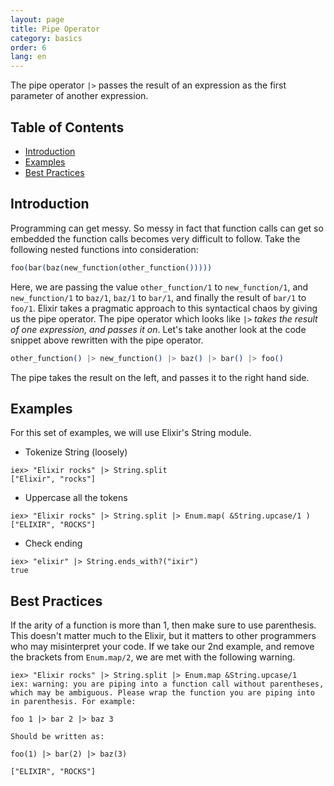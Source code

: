 ```yaml
---
layout: page
title: Pipe Operator 
category: basics
order: 6 
lang: en
---
```


The pipe operator `|>` passes the result of an expression as the first parameter of another expression.

## Table of Contents

- [Introduction](#introduction)
- [Examples](#examples)
- [Best Practices](#best-practices)

## Introduction

Programming can get messy. So messy in fact that function calls can get so embedded the function calls becomes very difficult to follow. Take the following nested functions into consideration:

```elixir
foo(bar(baz(new_function(other_function()))))
```

Here, we are passing the value `other_function/1` to `new_function/1`, and `new_function/1` to `baz/1`, `baz/1` to `bar/1`, and finally the result of `bar/1` to `foo/1`. Elixir takes a pragmatic approach to this syntactical chaos by giving us the pipe operator. The pipe operator which looks like `|>` *takes the result of one expression, and passes it on*. Let's take another look at the code snippet above rewritten with the pipe operator.

```elixir
other_function() |> new_function() |> baz() |> bar() |> foo()
```

The pipe takes the result on the left, and passes it to the right hand side.

## Examples

For this set of examples, we will use Elixir's String module.

- Tokenize String (loosely)

```shell
iex> "Elixir rocks" |> String.split
["Elixir", "rocks"]
```

- Uppercase all the tokens

```shell
iex> "Elixir rocks" |> String.split |> Enum.map( &String.upcase/1 )
["ELIXIR", "ROCKS"]
```

- Check ending

```shell
iex> "elixir" |> String.ends_with?("ixir")
true
```

## Best Practices

If the arity of a function is more than 1, then make sure to use parenthesis. This doesn't matter much to the Elixir, but it matters to other programmers who may misinterpret your code. If we take our 2nd example, and remove the brackets from `Enum.map/2`, we are met with the following warning.

```shell
iex> "Elixir rocks" |> String.split |> Enum.map &String.upcase/1
iex: warning: you are piping into a function call without parentheses, which may be ambiguous. Please wrap the function you are piping into in parenthesis. For example:

foo 1 |> bar 2 |> baz 3

Should be written as:

foo(1) |> bar(2) |> baz(3)

["ELIXIR", "ROCKS"]
```

